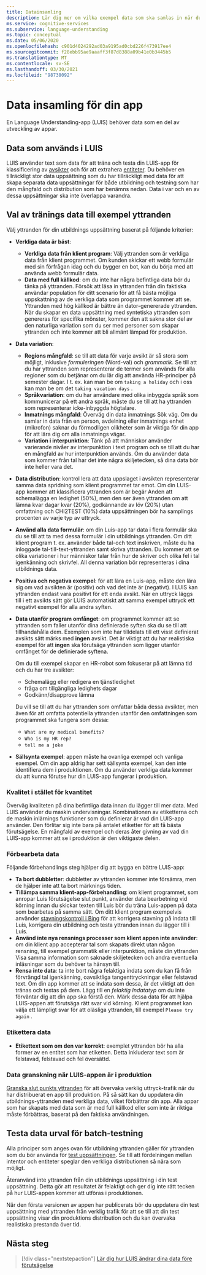 ```yaml
---
title: Datainsamling
description: Lär dig mer om vilka exempel data som ska samlas in när du utvecklar din app
ms.service: cognitive-services
ms.subservice: language-understanding
ms.topic: conceptual
ms.date: 05/06/2020
ms.openlocfilehash: c901d4024292ad03a9195ad0cbd226f473917ee4
ms.sourcegitcommit: f28ebb95ae9aaaff3f87d8388a09b41e0b3445b5
ms.translationtype: MT
ms.contentlocale: sv-SE
ms.lasthandoff: 03/30/2021
ms.locfileid: "98738092"
---
```

# <a name="data-collection-for-your-app"></a>Data insamling för din app

En Language Understanding-app (LUIS) behöver data som en del av utveckling av appar.

## <a name="data-used-in-luis"></a>Data som används i LUIS

LUIS använder text som data för att träna och testa din LUIS-app för klassificering av [avsikter](luis-concept-intent.md) och för att extrahera [entiteter](luis-concept-entity-types.md). Du behöver en tillräckligt stor data uppsättning som du har tillräckligt med data för att skapa separata data uppsättningar för både utbildning och testning som har den mångfald och distribution som har benämns nedan.  Data i var och en av dessa uppsättningar ska inte överlappa varandra.

## <a name="training-data-selection-for-example-utterances"></a>Val av tränings data till exempel yttranden

Välj yttranden för din utbildnings uppsättning baserat på följande kriterier:

* **Verkliga data är bäst**:
    * **Verkliga data från klient program**: Välj yttranden som är verkliga data från klient programmet.  Om kunden skickar ett webb formulär med sin förfrågan idag och du bygger en bot, kan du börja med att använda webb formulär data.
    * **Data med full källkod**: om du inte har några befintliga data bör du tänka på yttranden.  Försök att läsa in yttranden från din faktiska användar population för ditt scenario för att få bästa möjliga uppskattning av de verkliga data som programmet kommer att se. Yttranden med hög källkod är bättre än dator-genererade yttranden.  När du skapar en data uppsättning med syntetiska yttranden som genereras för specifika mönster, kommer den att sakna stor del av den naturliga variation som du ser med personer som skapar yttranden och inte kommer att bli allmänt lämpad för produktion.
* **Data variation**:
    * **Regions mångfald**: se till att data för varje avsikt är så stora som möjligt, inklusive _formuleringen_ (Word-val) och _grammatik_.  Se till att du har yttranden som representerar de termer som används för alla regioner som du betjänar om du lär dig att använda HR-principer på semester dagar.  I t. ex. kan man be om `taking a holiday` och i oss kan man be om det `taking vacation days` .
    * **Språkvariation**: om du har användare med olika inbyggda språk som kommunicerar på ett andra språk, måste du se till att ha yttranden som representerar icke-inbyggda högtalare.
    * **Inmatnings mångfald**: Överväg din data inmatnings Sök väg. Om du samlar in data från en person, avdelning eller inmatnings enhet (mikrofon) saknar du förmodligen olikheter som är viktiga för din app för att lära dig om alla inmatnings vägar.
    * **Variation i interpunktion**: Tänk på att människor använder varierande nivåer av interpunktion i text program och se till att du har en mångfald av hur interpunktion används. Om du använder data som kommer från tal har det inte några skiljetecken, så dina data bör inte heller vara det.
* **Data distribution**: kontrol lera att data uppslaget i avsikten representerar samma data spridning som klient programmet tar emot. Om din LUIS-app kommer att klassificera yttranden som är begär Anden att schemalägga en ledighet (50%), men den ser även yttranden om att lämna kvar dagar kvar (20%), godkännande av löv (20%) utan omfattning och CHI2TEST (10%) data uppsättningen bör ha samplings procenten av varje typ av uttryck.
* **Använd alla data formulär**: om din Luis-app tar data i flera formulär ska du se till att ta med dessa formulär i din utbildnings yttranden. Om ditt klient program t. ex. använder både tal-och text inskriven, måste du ha inloggade tal-till-text-yttranden samt skriva yttranden.  Du kommer att se olika variationer i hur människor talar från hur de skriver och olika fel i tal igenkänning och skrivfel.  All denna variation bör representeras i dina utbildnings data.
* **Positiva och negativa exempel**: för att lära en Luis-app, måste den lära sig om vad avsikten är (positiv) och vad det inte är (negativt). I LUIS kan yttranden endast vara positivt för ett enda avsikt. När en uttryck läggs till i ett avsikts sätt gör LUIS automatiskt att samma exempel uttryck ett negativt exempel för alla andra syften.
* **Data utanför program omfånget**: om programmet kommer att se yttranden som faller utanför dina definierade syften ska du se till att tillhandahålla dem. Exemplen som inte har tilldelats till ett visst definierat avsikts sätt märks med **ingen** avsikt.  Det är viktigt att du har realistiska exempel för att **ingen** ska förutsäga yttranden som ligger utanför omfånget för de definierade syftena.

    Om du till exempel skapar en HR-robot som fokuserar på att lämna tid och du har tre avsikter:
    * Schemalägg eller redigera en tjänstledighet
    * fråga om tillgängliga ledighets dagar
    * Godkänn/disapprove lämna

    Du vill se till att du har yttranden som omfattar båda dessa avsikter, men även för att omfatta potentiella yttranden utanför den omfattningen som programmet ska fungera som dessa:
    * `What are my medical benefits?`
    * `Who is my HR rep?`
    * `tell me a joke`
* **Sällsynta exempel**: appen måste ha ovanliga exempel och vanliga exempel.  Om din app aldrig har sett sällsynta exempel, kan den inte identifiera dem i produktionen. Om du använder verkliga data kommer du att kunna förutse hur din LUIS-app fungerar i produktion.

### <a name="quality-instead-of-quantity"></a>Kvalitet i stället för kvantitet

Överväg kvaliteten på dina befintliga data innan du lägger till mer data.  Med LUIS använder du maskin undervisningar.  Kombinationen av etiketterna och de maskin inlärnings funktioner som du definierar är vad din LUIS-app använder.  Den förlitar sig inte bara på antalet etiketter för att få bästa förutsägelse.  En mångfald av exempel och deras åter givning av vad din LUIS-app kommer att se i produktion är den viktigaste delen.

### <a name="preprocessing-data"></a>Förbearbeta data

Följande förbehandlings steg hjälper dig att bygga en bättre LUIS-app:

* **Ta bort dubbletter**: dubbletter av yttranden kommer inte försämra, men de hjälper inte att ta bort märknings tiden.
* **Tillämpa samma klient-app-förbehandling**: om klient programmet, som anropar Luis förutsägelse slut punkt, använder data bearbetning vid körning innan du skickar texten till Luis bör du träna Luis-appen på data som bearbetas på samma sätt. Om ditt klient program exempelvis använder [stavningskontroll i Bing](../bing-spell-check/overview.md) för att korrigera stavning på indata till Luis, korrigera din utbildning och testa yttranden innan du lägger till i Luis.
* **Använd inte nya rensnings processer som klient appen inte använder**: om din klient app accepterar tal som skapats direkt utan någon rensning, till exempel grammatik eller interpunktion, måste din yttranden Visa samma information som saknade skiljetecken och andra eventuella inläsningar som du behöver ta hänsyn till.
* **Rensa inte data**: ta inte bort några felaktiga indata som du kan få från förvrängd tal igenkänning, oavsiktliga tangenttryckningar eller felstavad text. Om din app kommer att se indata som dessa, är det viktigt att den tränas och testas på dem. Lägg till en _felaktig Indatatyp_ om du inte förväntar dig att din app ska förstå den. Märk dessa data för att hjälpa LUIS-appen att förutsäga rätt svar vid körning. Klient programmet kan välja ett lämpligt svar för att oläsliga yttranden, till exempel `Please try again` .

### <a name="labeling-data"></a>Etikettera data

* **Etikettext som om den var korrekt**: exemplet yttranden bör ha alla former av en entitet som har etiketten. Detta inkluderar text som är felstavad, felstavad och fel översättd.

### <a name="data-review-after-luis-app-is-in-production"></a>Data granskning när LUIS-appen är i produktion

[Granska slut punkts yttranden](luis-concept-review-endpoint-utterances.md) för att övervaka verklig uttryck-trafik när du har distribuerat en app till produktion.  På så sätt kan du uppdatera din utbildnings-yttranden med verkliga data, vilket förbättrar din app. Alla appar som har skapats med data som är med full källkod eller som inte är riktiga måste förbättras, baserat på den faktiska användningen.

## <a name="test-data-selection-for-batch-testing"></a>Testa data urval för batch-testning

Alla principer som anges ovan för utbildning yttranden gäller för yttranden som du bör använda för [test uppsättningen](./luis-how-to-batch-test.md). Se till att fördelningen mellan intentor och entiteter speglar den verkliga distributionen så nära som möjligt.

Återanvänd inte yttranden från din utbildnings uppsättning i din test uppsättning. Detta gör att resultatet är felaktigt och ger dig inte rätt tecken på hur LUIS-appen kommer att utföras i produktionen.

När den första versionen av appen har publicerats bör du uppdatera din test uppsättning med yttranden från verklig trafik för att se till att din test uppsättning visar din produktions distribution och du kan övervaka realistiska prestanda över tid.

## <a name="next-steps"></a>Nästa steg

> [!div class="nextstepaction"]
> [Lär dig hur LUIS ändrar dina data före förutsägelse](luis-concept-data-alteration.md)